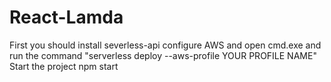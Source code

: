 # React-Lamda
First you should install severless-api
   configure AWS and open cmd.exe and run the command "serverless deploy --aws-profile YOUR PROFILE NAME"
Start the project
    npm start
